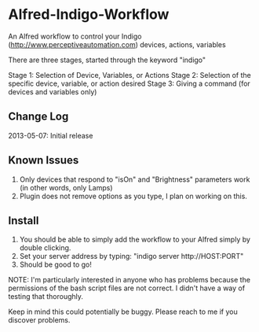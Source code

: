 Alfred-Indigo-Workflow
======================

An Alfred workflow to control your Indigo (http://www.perceptiveautomation.com) devices, actions, variables

There are three stages, started through the keyword "indigo"

Stage 1: Selection of Device, Variables, or Actions
Stage 2: Selection of the specific device, variable, or action desired
Stage 3: Giving a command (for devices and variables only)

Change Log
-----
2013-05-07: Initial release

Known Issues
-----
1. Only devices that respond to "isOn" and "Brightness" parameters work (in other words, only Lamps)
2. Plugin does not remove options as you type, I plan on working on this.

Install
-----
1. You should be able to simply add the workflow to your Alfred simply by double clicking.
2. Set your server address by typing: "indigo server http://HOST:PORT"
3. Should be good to go!

NOTE: I'm particularly interested in anyone who has problems because the permissions of the bash script files are not correct.  I didn't have a way of testing that thoroughly.

Keep in mind this could potentially be buggy.  Please reach to me if you discover problems.